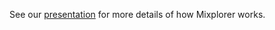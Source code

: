 See our [presentation](https://docs.google.com/presentation/d/1iKb05w1mqgeckbaHU1ZSS3ELJah1zewgcAZbfOAJr2g/edit?usp=sharing) for more details of how Mixplorer works.
